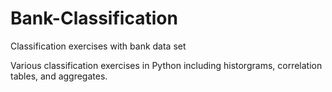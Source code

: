# Bank-Classification
Classification exercises with bank data set

Various classification exercises in Python including historgrams, correlation tables, and aggregates.

